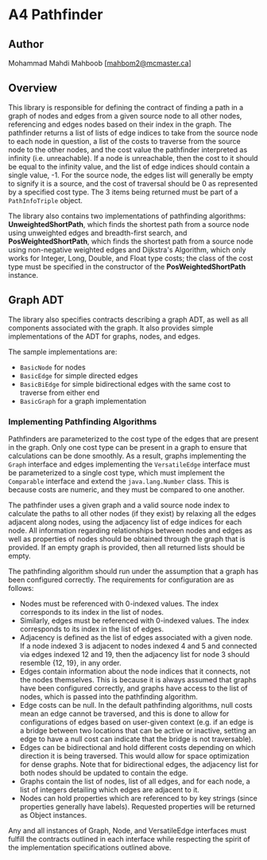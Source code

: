 # A4 Pathfinder

## Author

  Mohammad Mahdi Mahboob [mahbom2@mcmaster.ca]

## Overview

This library is responsible for defining the contract of finding a path in a graph of nodes and edges from a given source
node to all other nodes, referencing and edges nodes based on their index in the graph. The pathfinder returns a list of lists of edge
indices to take from the source node to each node in question, a list of the costs to traverse from the source node to the other
nodes, and the cost value the pathfinder interpreted as infinity (i.e. unreachable). If a node is unreachable, then the
cost to it should be equal to the infinity value, and the list of edge indices should contain a single value, -1. For the source
node, the edges list will generally be empty to signify it is a source, and the cost of traversal should be 0 as represented by
a specified cost type. The 3 items being returned must be part of a `PathInfoTriple` object.

The library also contains two implementations of pathfinding algorithms: __UnweightedShortPath__, which finds the shortest path
from a source node using unweighted edges and breadth-first search, and __PosWeightedShortPath__, which finds the shortest path
from a source node using non-negative weighted edges and Dijkstra's Algorithm, which only works for Integer, Long, Double, and
Float type costs; the class of the cost type must be specified in the constructor of the __PosWeightedShortPath__ instance.

## Graph ADT

The library also specifies contracts describing a graph ADT, as well as all components associated with the graph. It also provides
simple implementations of the ADT for graphs, nodes, and edges.

The sample implementations are:

 * `BasicNode` for nodes
 * `BasicEdge` for simple directed edges
 * `BasicBiEdge` for simple bidirectional edges with the same cost to traverse from either end
 * `BasicGraph` for a graph implementation

### Implementing Pathfinding Algorithms

Pathfinders are parameterized to the cost type of the edges that are present in the graph. Only one cost type can be present in a graph to ensure that
calculations can be done smoothly. As a result, graphs implementing the `Graph` interface and edges implementing the `VersatileEdge` interface must be
parameterized to a single cost type, which must implement the `Comparable` interface and extend the `java.lang.Number` class. This is because costs are
numeric, and they must be compared to one another.

The pathfinder uses a given graph and a valid source node index to calculate the paths to all other nodes (if they exist) by relaxing all the edges
adjacent along nodes, using the adjacency list of edge indices for each node. All information regarding relationships between nodes and edges as well
as properties of nodes should be obtained through the graph that is provided. If an empty graph is provided, then all returned lists should be empty.

The pathfinding algorithm should run under the assumption that a graph has been configured correctly. The requirements for configuration are as follows:

 * Nodes must be referenced with 0-indexed values. The index corresponds to its index in the list of nodes.
 * Similarly, edges must be referenced with 0-indexed values. The index corresponds to its index in the list of edges.
 * Adjacency is defined as the list of edges associated with a given node. If a node indexed 3 is adjacent to nodes indexed 4 and 5 and connected
     via edges indexed 12 and 19, then the adjacency list for node 3 should resemble {12, 19}, in any order.
 * Edges contain information about the node indices that it connects, not the nodes themselves. This is because it is always assumed that graphs
     have been configured correctly, and graphs have access to the list of nodes, which is passed into the pathfinding algorithm.
 * Edge costs can be null. In the default pathfinding algorithms, null costs mean an edge cannot be traversed, and this is done to allow for
     configurations of edges based on user-given context (e.g. if an edge is a bridge between two locations that can be active or inactive, setting
     an edge to have a null cost can indicate that the bridge is not traversable).
 * Edges can be bidirectional and hold different costs depending on which direction it is being traversed. This would allow for space optimization for
     dense graphs. Note that for bidirectional edges, the adjacency list for both nodes should be updated to contain the edge.
 * Graphs contain the list of nodes, list of all edges, and for each node, a list of integers detailing which edges are adjacent to it.
 * Nodes can hold properties which are referenced to by key strings (since properties generally have labels). Requested properties will be returned as
     Object instances.

Any and all instances of Graph, Node, and VersatileEdge interfaces must fulfill the contracts outlined in each interface while respecting the spirit of
the implementation specifications outlined above.
